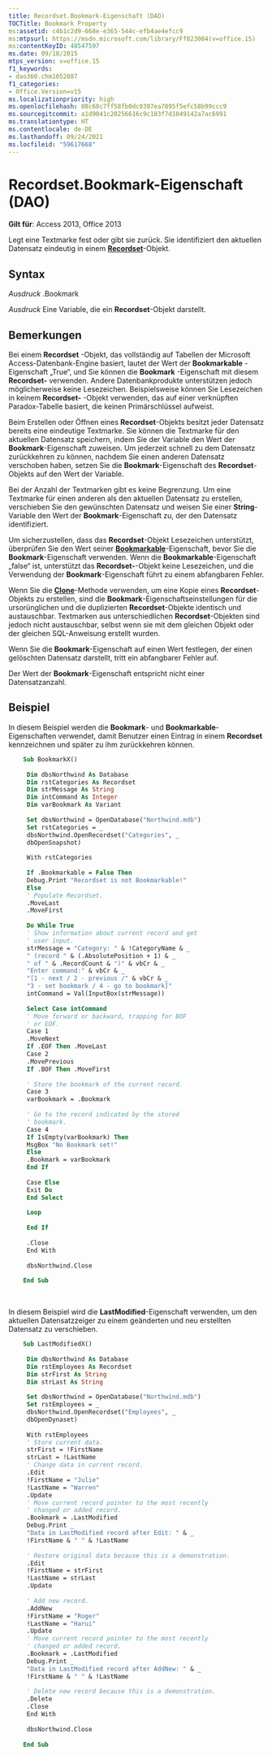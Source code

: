 ```yaml
---
title: Recordset.Bookmark-Eigenschaft (DAO)
TOCTitle: Bookmark Property
ms:assetid: c4b1c2d9-668e-e365-544c-efb4ae4efcc9
ms:mtpsurl: https://msdn.microsoft.com/library/Ff823084(v=office.15)
ms:contentKeyID: 48547597
ms.date: 09/18/2015
mtps_version: v=office.15
f1_keywords:
- dao360.chm1052887
f1_categories:
- Office.Version=v15
ms.localizationpriority: high
ms.openlocfilehash: 08c68c7ff58fb0dc0397ea7895f5efc58b99ccc9
ms.sourcegitcommit: a1d9041c20256616c9c183f7d1049142a7ac6991
ms.translationtype: HT
ms.contentlocale: de-DE
ms.lasthandoff: 09/24/2021
ms.locfileid: "59617668"
---
```

# <a name="recordsetbookmark-property-dao"></a>Recordset.Bookmark-Eigenschaft (DAO)


**Gilt für**: Access 2013, Office 2013

Legt eine Textmarke fest oder gibt sie zurück. Sie identifiziert den aktuellen Datensatz eindeutig in einem **[Recordset](recordset-object-dao.md)**-Objekt.

## <a name="syntax"></a>Syntax

*Ausdruck* .Bookmark

*Ausdruck* Eine Variable, die ein **Recordset**-Objekt darstellt.

## <a name="remarks"></a>Bemerkungen

Bei einem **Recordset** -Objekt, das vollständig auf Tabellen der Microsoft Access-Datenbank-Engine basiert, lautet der Wert der **Bookmarkable** -Eigenschaft „True“, und Sie können die **Bookmark** -Eigenschaft mit diesem **Recordset-** verwenden. Andere Datenbankprodukte unterstützen jedoch möglicherweise keine Lesezeichen. Beispielsweise können Sie Lesezeichen in keinem **Recordset-** -Objekt verwenden, das auf einer verknüpften Paradox-Tabelle basiert, die keinen Primärschlüssel aufweist.

Beim Erstellen oder Öffnen eines **Recordset**-Objekts besitzt jeder Datensatz bereits eine eindeutige Textmarke. Sie können die Textmarke für den aktuellen Datensatz speichern, indem Sie der Variable den Wert der **Bookmark**-Eigenschaft zuweisen. Um jederzeit schnell zu dem Datensatz zurückkehren zu können, nachdem Sie einen anderen Datensatz verschoben haben, setzen Sie die **Bookmark**-Eigenschaft des **Recordset**-Objekts auf den Wert der Variable.

Bei der Anzahl der Textmarken gibt es keine Begrenzung. Um eine Textmarke für einen anderen als den aktuellen Datensatz zu erstellen, verschieben Sie den gewünschten Datensatz und weisen Sie einer **String**-Variable den Wert der **Bookmark**-Eigenschaft zu, der den Datensatz identifiziert.

Um sicherzustellen, dass das **Recordset**-Objekt Lesezeichen unterstützt, überprüfen Sie den Wert seiner **[Bookmarkable](recordset-bookmarkable-property-dao.md)**-Eigenschaft, bevor Sie die **Bookmark**-Eigenschaft verwenden. Wenn die **Bookmarkable**-Eigenschaft „false“ ist, unterstützt das **Recordset-**-Objekt keine Lesezeichen, und die Verwendung der **Bookmark**-Eigenschaft führt zu einem abfangbaren Fehler.

Wenn Sie die **[Clone](recordset-clone-method-dao.md)**-Methode verwenden, um eine Kopie eines **Recordset**-Objekts zu erstellen, sind die **Bookmark**-Eigenschaftseinstellungen für die ursorünglichen und die duplizierten **Recordset**-Objekte identisch und austauschbar. Textmarken aus unterschiedlichen **Recordset**-Objekten sind jedoch nicht austauschbar, selbst wenn sie mit dem gleichen Objekt oder der gleichen SQL-Anweisung erstellt wurden.

Wenn Sie die **Bookmark**-Eigenschaft auf einen Wert festlegen, der einen gelöschten Datensatz darstellt, tritt ein abfangbarer Fehler auf.

Der Wert der **Bookmark**-Eigenschaft entspricht nicht einer Datensatzanzahl.

## <a name="example"></a>Beispiel

In diesem Beispiel werden die **Bookmark**- und **Bookmarkable**-Eigenschaften verwendet, damit Benutzer einen Eintrag in einem **Recordset** kennzeichnen und später zu ihm zurückkehren können.

```vb
    Sub BookmarkX() 
     
     Dim dbsNorthwind As Database 
     Dim rstCategories As Recordset 
     Dim strMessage As String 
     Dim intCommand As Integer 
     Dim varBookmark As Variant 
     
     Set dbsNorthwind = OpenDatabase("Northwind.mdb") 
     Set rstCategories = _ 
     dbsNorthwind.OpenRecordset("Categories", _ 
     dbOpenSnapshot) 
     
     With rstCategories 
     
     If .Bookmarkable = False Then 
     Debug.Print "Recordset is not Bookmarkable!" 
     Else 
     ' Populate Recordset. 
     .MoveLast 
     .MoveFirst 
     
     Do While True 
     ' Show information about current record and get 
     ' user input. 
     strMessage = "Category: " & !CategoryName & _ 
     " (record " & (.AbsolutePosition + 1) & _ 
     " of " & .RecordCount & ")" & vbCr & _ 
     "Enter command:" & vbCr & _ 
     "[1 - next / 2 - previous /" & vbCr & _ 
     "3 - set bookmark / 4 - go to bookmark]" 
     intCommand = Val(InputBox(strMessage)) 
     
     Select Case intCommand 
     ' Move forward or backward, trapping for BOF 
     ' or EOF. 
     Case 1 
     .MoveNext 
     If .EOF Then .MoveLast 
     Case 2 
     .MovePrevious 
     If .BOF Then .MoveFirst 
     
     ' Store the bookmark of the current record. 
     Case 3 
     varBookmark = .Bookmark 
     
     ' Go to the record indicated by the stored 
     ' bookmark. 
     Case 4 
     If IsEmpty(varBookmark) Then 
     MsgBox "No Bookmark set!" 
     Else 
     .Bookmark = varBookmark 
     End If 
     
     Case Else 
     Exit Do 
     End Select 
     
     Loop 
     
     End If 
     
     .Close 
     End With 
     
     dbsNorthwind.Close 
     
    End Sub 
```

<br/>

In diesem Beispiel wird die **LastModified**-Eigenschaft verwenden, um den aktuellen Datensatzzeiger zu einem geänderten und neu erstellten Datensatz zu verschieben.

```vb
    Sub LastModifiedX() 
     
     Dim dbsNorthwind As Database 
     Dim rstEmployees As Recordset 
     Dim strFirst As String 
     Dim strLast As String 
     
     Set dbsNorthwind = OpenDatabase("Northwind.mdb") 
     Set rstEmployees = _ 
     dbsNorthwind.OpenRecordset("Employees", _ 
     dbOpenDynaset) 
     
     With rstEmployees 
     ' Store current data. 
     strFirst = !FirstName 
     strLast = !LastName 
     ' Change data in current record. 
     .Edit 
     !FirstName = "Julie" 
     !LastName = "Warren" 
     .Update 
     ' Move current record pointer to the most recently 
     ' changed or added record. 
     .Bookmark = .LastModified 
     Debug.Print _ 
     "Data in LastModified record after Edit: " & _ 
     !FirstName & " " & !LastName 
     
     ' Restore original data because this is a demonstration. 
     .Edit 
     !FirstName = strFirst 
     !LastName = strLast 
     .Update 
     
     ' Add new record. 
     .AddNew 
     !FirstName = "Roger" 
     !LastName = "Harui" 
     .Update 
     ' Move current record pointer to the most recently 
     ' changed or added record. 
     .Bookmark = .LastModified 
     Debug.Print _ 
     "Data in LastModified record after AddNew: " & _ 
     !FirstName & " " & !LastName 
     
     ' Delete new record because this is a demonstration. 
     .Delete 
     .Close 
     End With 
     
     dbsNorthwind.Close 
     
    End Sub
```
